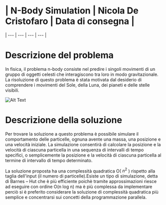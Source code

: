 # | N-Body Simulation | Nicola De Cristofaro | Data di consegna |
| --- | --- | --- | --- |

# Descrizione del problema
In fisica, il problema n-body consiste nel predire i  singoli movimenti di un gruppo di oggetti celesti che interagiscono tra loro in modo gravitazionale. La risoluzione di questo problema è stata motivata dal desiderio di comprendere i movimenti del Sole, della Luna, dei pianeti e delle stelle visibili.

![Alt Text]()

# Descrizione della soluzione
Per trovare la soluzione a questo problema è possibile simulare il comportamento delle particelle, ognuna avente una massa, una posizione e una velocità iniziale. La simulazione consentirà di calcolare la posizione e la velocità di ciascuna particella in una sequenza di intervalli di tempo specifici, o semplicemente la posizione e la velocità di ciascuna particella al termine di intervallo di tempo determinato.

La soluzione proposta ha una complessità quadratica O( $n^2$ ) rispetto alla taglia dell'input (il numero di particelle).Esiste un tipo di simulazione, detta di Barnes – Hut che è più efficiente poichè tramite approssimazioni riesce ad eseguire con ordine O(n log n) ma è più complessa da implementare perciò si è preferito considerare la soluzione di complessità quadratica più semplice e concentrarsi sui concetti della programmazione parallela.
